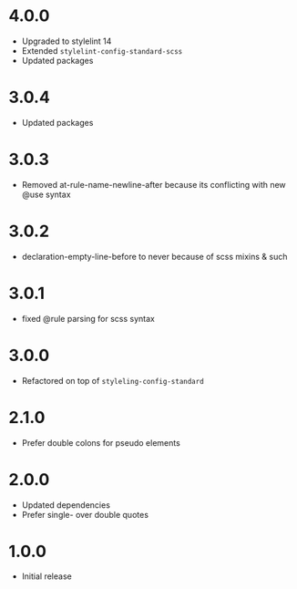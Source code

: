 # 4.0.0

- Upgraded to stylelint 14
- Extended `stylelint-config-standard-scss`
- Updated packages

# 3.0.4

- Updated packages

# 3.0.3

- Removed at-rule-name-newline-after because its conflicting with new @use syntax

# 3.0.2

- declaration-empty-line-before to never because of scss mixins & such

# 3.0.1

- fixed @rule parsing for scss syntax

# 3.0.0

- Refactored on top of `styleling-config-standard`

# 2.1.0

- Prefer double colons for pseudo elements

# 2.0.0

- Updated dependencies
- Prefer single- over double quotes

# 1.0.0

- Initial release

